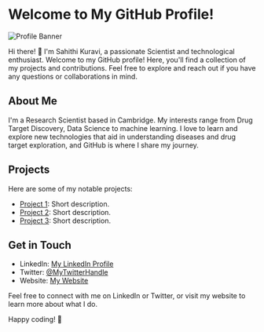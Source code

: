 # Welcome to My GitHub Profile!

![Profile Banner](https://example.com/profile_banner.jpg)

Hi there! 👋 I'm Sahithi Kuravi, a passionate Scientist and technological enthusiast. Welcome to my GitHub profile! Here, you'll find a collection of my projects and contributions. Feel free to explore and reach out if you have any questions or collaborations in mind.

## About Me

I'm a Research Scientist based in Cambridge. My interests range from Drug Target Discovery, Data Science to machine learning. I love to learn and explore new technologies that aid in understanding diseases and drug target exploration, and GitHub is where I share my journey.

## Projects

Here are some of my notable projects:

- [Project 1](link_to_project_1): Short description.
- [Project 2](link_to_project_2): Short description.
- [Project 3](link_to_project_3): Short description.

## Get in Touch

- LinkedIn: [My LinkedIn Profile](link_to_linkedin)
- Twitter: [@MyTwitterHandle](link_to_twitter)
- Website: [My Website](link_to_website)

Feel free to connect with me on LinkedIn or Twitter, or visit my website to learn more about what I do.

Happy coding! 🚀
